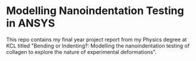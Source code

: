 # Modelling Nanoindentation Testing in ANSYS

This repo contains my final year project report from my Physics degree at KCL titled "Bending or Indenting?: Modelling the nanoindentation testing of collagen to explore the nature of experimental deformations".
